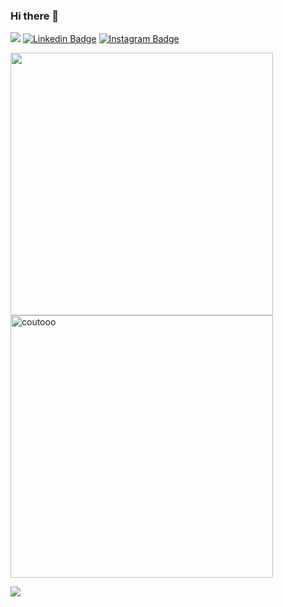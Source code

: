 ### Hi there 👋

<!--
**coutooo/coutooo** is a ✨ _special_ ✨ repository because its `README.md` (this file) appears on your GitHub profile.

Here are some ideas to get you started:

- 🔭 I’m currently working on ...
- 🌱 I’m currently learning ...
- 👯 I’m looking to collaborate on ...
- 🤔 I’m looking for help with ...
- 💬 Ask me about ...
- 📫 How to reach me: ...
- 😄 Pronouns: ...
- ⚡ Fun fact: ...
-->

![](https://komarev.com/ghpvc/?username=coutooo&style=flat&color=brightgreen)
[![Linkedin Badge](https://img.shields.io/badge/-LinkedIn-0e76a8?style=flat-square&logo=Linkedin&logoColor=white)](https://www.linkedin.com/in/manuel-couto-10a5371a3/)
[![Instagram Badge](https://img.shields.io/badge/-Instagram-e4405f?style=flat-square&logo=Instagram&logoColor=white)](https://www.instagram.com/manuelcouto10/)
<br>
<div>
  <img align="left" src="https://github-readme-stats.vercel.app/api?username=coutooo&theme=dracula&show_icons=true" width="420"/>
  <p><img align="center" src="https://github-readme-streak-stats.herokuapp.com/?user=coutooo&theme=dracula" alt="coutooo" width="420"/></p>
  <img src="https://github-readme-stats.vercel.app/api/top-langs/?username=coutooo&hide=vhdl&theme=dracula&langs_count=6&layout=compact"/>
</div>

